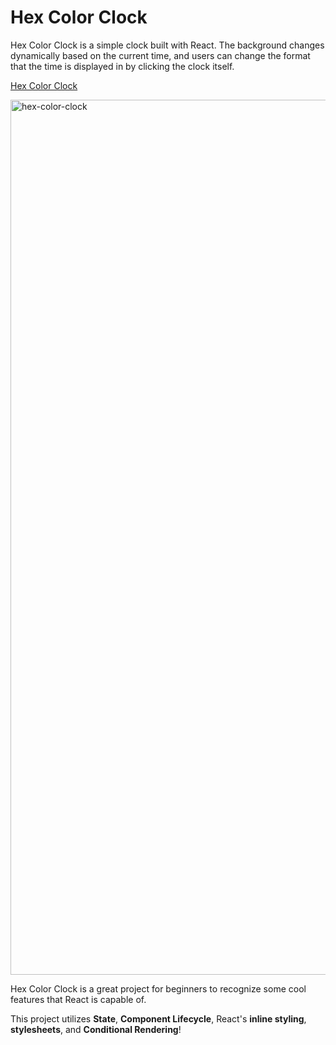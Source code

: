 # Hex Color Clock

Hex Color Clock is a simple clock built with React. The background changes dynamically based on the current time, and users can change the format that the time is displayed in by clicking the clock itself.

[Hex Color Clock](https://connerturmon.github.io/hex-color-clock/)

<img alt="hex-color-clock" width="1400" src="https://i.imgur.com/ujg6SAD.png" />

Hex Color Clock is a great project for beginners to recognize some cool features that React is capable of.

This project utilizes **State**, **Component Lifecycle**, React's **inline styling**, **stylesheets**, and **Conditional Rendering**!
